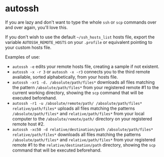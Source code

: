 # autossh

If you are lazy and don't want to type the whole `ssh` or `scp` commands over and over again, you'll love this.

If you don't wish to use the default `~/ssh_hosts_list` hosts file, export the variable `AUTOSSH_REMOTE_HOSTS` on your `.profile` or equivalent pointing to your custom hosts file.

Examples of use:

- `autossh -e` edits your remote hosts file, creating a sample if not existent.
- `autossh -x -r 3` or `autossh -x -r3` connects you to the third remote available, sorted alphabetically, from your hosts file.
- `autossh -xr1 -d. /absolute/path/files*` downloads all files matching the pattern `/absolute/path/files*` from your registered remote #1 to the current working directory, showing the `scp` command that will be executed beforehand.
- `autossh -r1 -u /absolute/remote/path/ /absolute/path/files* relative/path/files*` uploads all files matching the patterns `/absolute/path/files*` and `relative/path/files*` from your local computer to the `/absolute/remote/path/` directory on your registered remote host #2.
- `autossh -xc50 -d relative/destination/path /absolute/path/files* relative/path/files*` downloads all files matching the patterns `/absolute/path/files*` and `relative/path/files*` from your registered remote #1 to the `relative/destination/path` directory, showing the `scp` command that will be executed beforehand.
